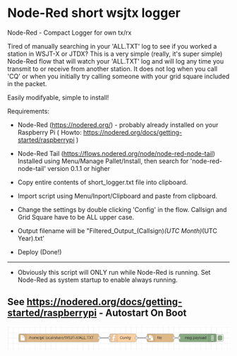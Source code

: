 # Node-Red short wsjtx logger
Node-Red - Compact Logger for own tx/rx 

Tired of manually searching in your 'ALL.TXT' log to see if you worked a station in WSJT-X or JTDX? This is a very simple (really, it's super simple) Node-Red flow that will watch your 'ALL.TXT' log and will log any time you transmit to or receive from another station. It does not log when you call 'CQ' or when you initially try calling someone with your grid square included in the packet.

Easily modifyable, simple to install!

Requirements:
- Node-Red  (https://nodered.org/) - probably already installed on your Raspberry Pi ( Howto: https://nodered.org/docs/getting-started/raspberrypi )

- Node-Red Tail   (https://flows.nodered.org/node/node-red-node-tail) Installed using Menu/Manage Pallet/Install, then search for 'node-red-node-tail' version 0.1.1 or higher

- Copy entire contents of short_logger.txt file into clipboard.

- Import script using Menu/Inport/Clipboard and paste from clipboard.

- Change the settings by double clicking 'Config' in the flow. Callsign and Grid Square have to be ALL upper case.

- Output filename will be "Filtered_Output_(Callsign)_(UTC Month)_(UTC Year).txt'

- Deploy (Done!)

-------------------------------------------------------------------------------------------------------------------------
* Obviously this script will ONLY run while Node-Red is running. Set Node-Red as system startup to enable always running.

See https://nodered.org/docs/getting-started/raspberrypi   - Autostart On Boot
-------------------------------------------------------------------------------------------------------------------------
![Done](https://raw.githubusercontent.com/va24531/NR_short_wsjtx_logger/main/short_logger.jpg?raw=true)
